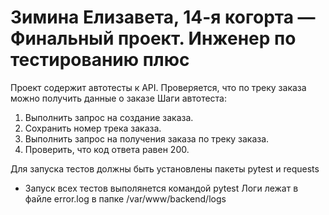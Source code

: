 # Зимина Елизавета, 14-я когорта — Финальный проект. Инженер по тестированию плюс
Проект содержит автотесты к API. Проверяется, что по треку заказа можно получить данные о заказе
Шаги автотеста:
1. Выполнить запрос на создание заказа.
2. Сохранить номер трека заказа.
3. Выполнить запрос на получения заказа по треку заказа.
4. Проверить, что код ответа равен 200.

Для запуска тестов должны быть установлены пакеты pytest и requests
- Запуск всех тестов выполянется командой pytest
Логи лежат в файле error.log в папке /var/www/backend/logs
